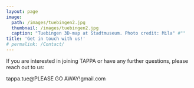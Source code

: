 ```yaml
---
layout: page
image:
  path: /images/tuebingen2.jpg
  thumbnail: /images/tuebingen2.jpg
  caption: "Tuebingen 3D-map at Stadtmuseum. Photo credit: Mila" #""
title: 'Get in touch with us!'
# permalink: /Contact/
---
```


If you are interested in joining TAPPA or have any further questions, please reach out to us:

tappa.tue@<span class="blockspam" aria-hidden="true">PLEASE GO AWAY!</span><!-- jjnsjfkrkvk -->gmail.com
